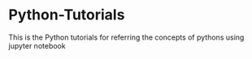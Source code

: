 # Python-Tutorials
This is the Python tutorials for referring the concepts of pythons using jupyter notebook
